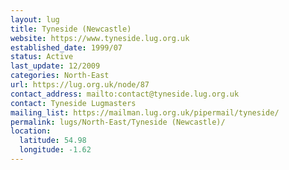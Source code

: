 ```yaml
---
layout: lug
title: Tyneside (Newcastle)
website: https://www.tyneside.lug.org.uk
established_date: 1999/07
status: Active
last_update: 12/2009
categories: North-East
url: https://lug.org.uk/node/87
contact_address: mailto:contact@tyneside.lug.org.uk
contact: Tyneside Lugmasters
mailing_list: https://mailman.lug.org.uk/pipermail/tyneside/
permalink: lugs/North-East/Tyneside (Newcastle)/
location:
  latitude: 54.98
  longitude: -1.62
---
```

